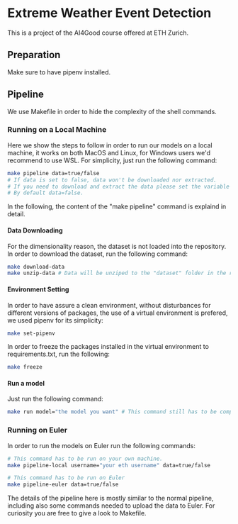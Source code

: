 # Extreme Weather Event Detection

This is a project of the AI4Good course offered at ETH Zurich.

## Preparation
Make sure to have pipenv installed.

## Pipeline
We use Makefile in order to hide the complexity of the shell commands.

### Running on a Local Machine
Here we show the steps to follow in order to run our models on a local machine, it works on both MacOS and Linux, for Windows users we'd recommend to use WSL. For simplicity, just run the following command:

```bash
make pipeline data=true/false
# If data is set to false, data won't be downloaded nor extracted.
# If you need to download and extract the data please set the variable to true.
# By default data=false.
```

In the following, the content of the "make pipeline" command is explaind in detail.

#### Data Downloading
For the dimensionality reason, the dataset is not loaded into the repository. In order to download the dataset, run the following command:

```bash
make download-data
make unzip-data # Data will be unziped to the "dataset" folder in the root folder of the Makefile
```

#### Environment Setting
In order to have assure a clean environment, without disturbances for different versions of packages, the use of a virtual environment is prefered, we used pipenv for its simplicity:

```bash
make set-pipenv
```

In order to freeze the packages installed in the virtual environment to requirements.txt, run the following:

```bash
make freeze
```

#### Run a model
Just run the following command:

```bash
make run model="the model you want" # This command still has to be completed
```

### Running on Euler
In order to run the models on Euler run the following commands:

```bash
# This command has to be run on your own machine.
make pipeline-local username="your eth username" data=true/false

# This command has to be run on Euler
make pipeline-euler data=true/false
```

The details of the pipeline here is mostly similar to the normal pipeline, including also some commands needed to upload the data to Euler. For curiosity you are free to give a look to Makefile.
